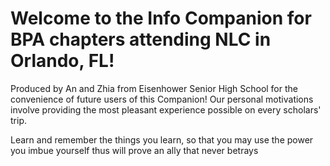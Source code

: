 # Welcome to the Info Companion for BPA chapters attending NLC in Orlando, FL!

  Produced by An and Zhia from Eisenhower Senior High School for the convenience of future users of this Companion!
  Our personal motivations involve providing the most pleasant experience possible on every scholars' trip.
  
Learn and remember the things you learn, 
so that you may use the power you imbue yourself thus 
will prove an ally that never betrays

